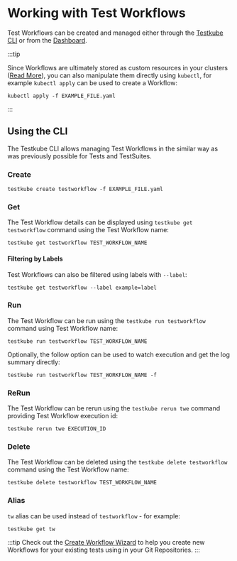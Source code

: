 # Working with Test Workflows

Test Workflows can be created and managed either through the [Testkube CLI](/articles/cli) or from the 
[Dashboard](/articles/testkube-dashboard-workflows-overview).

:::tip

Since Workflows are ultimately stored as custom resources in your clusters ([Read More](/articles/crds)), you can
also manipulate them directly using `kubectl`, for example `kubectl apply` can be used
to create a Workflow:

```shell
kubectl apply -f EXAMPLE_FILE.yaml
```
:::

## Using the CLI

The Testkube CLI allows managing Test Workflows in the similar way as was previously possible for Tests and TestSuites.

### Create

```shell
testkube create testworkflow -f EXAMPLE_FILE.yaml
```

### Get
The Test Workflow details can be displayed using `testkube get testworkflow` command using the Test Workflow name:

```shell
testkube get testworkflow TEST_WORKFLOW_NAME
```

#### Filtering by Labels
Test Workflows can also be filtered using labels with `--label`:

```shell
testkube get testworkflow --label example=label
```

### Run
The Test Workflow can be run using the `testkube run testworkflow` command using Test Workflow name:

```shell
testkube run testworkflow TEST_WORKFLOW_NAME
```

Optionally, the follow option can be used to watch execution and get the log summary directly:

```shell
testkube run testworkflow TEST_WORKFLOW_NAME -f
```

### ReRun 
The Test Workflow can be rerun using the `testkube rerun twe` command providing Test Workflow execution id:

```shell
testkube rerun twe EXECUTION_ID
```

### Delete
The Test Workflow can be deleted using the `testkube delete testworkflow` command using the Test Workflow name:

```shell
testkube delete testworkflow TEST_WORKFLOW_NAME
```

### Alias
`tw` alias can be used instead of `testworkflow` - for example:

```shell
testkube get tw
```

:::tip
Check out the [Create Workflow Wizard](/articles/test-workflows-create-wizard) to help you create new Workflows
for your existing tests using in your Git Repositories.
:::
